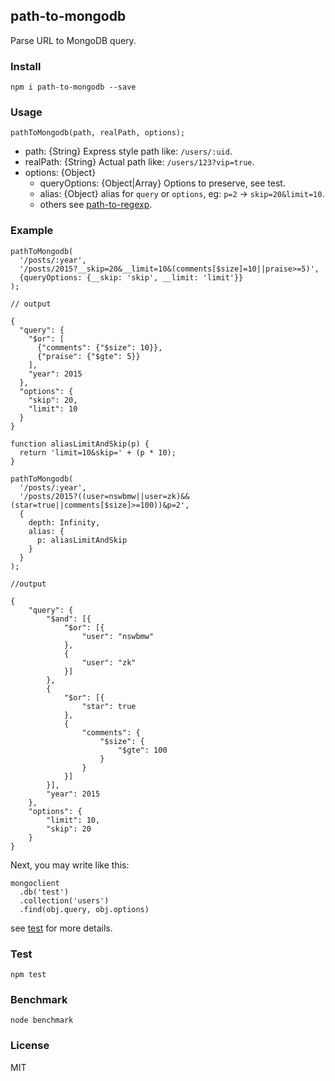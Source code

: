 ## path-to-mongodb

Parse URL to MongoDB query.

### Install

    npm i path-to-mongodb --save

### Usage

```
pathToMongodb(path, realPath, options);
```
- path: {String} Express style path like: `/users/:uid`.
- realPath: {String} Actual path like: `/users/123?vip=true`.
- options: {Object}
  - queryOptions: {Object|Array} Options to preserve, see test.
  - alias: {Object} alias for `query` or `options`, eg: `p=2` -> `skip=20&limit=10`.
  - others see [path-to-regexp](https://www.npmjs.com/package/path-to-regexp).

### Example

```
pathToMongodb(
  '/posts/:year',
  '/posts/2015?__skip=20&__limit=10&(comments[$size]=10||praise>=5)',
  {queryOptions: {__skip: 'skip', __limit: 'limit'}}
);

// output

{
  "query": {
    "$or": [
      {"comments": {"$size": 10}},
      {"praise": {"$gte": 5}}
    ],
    "year": 2015
  },
  "options": {
    "skip": 20,
    "limit": 10
  }
}
```

```
function aliasLimitAndSkip(p) {
  return 'limit=10&skip=' + (p * 10);
}

pathToMongodb(
  '/posts/:year',
  '/posts/2015?((user=nswbmw||user=zk)&&(star=true||comments[$size]>=100))&p=2',
  {
    depth: Infinity,
    alias: {
      p: aliasLimitAndSkip
    }
  }
);

//output

{
    "query": {
        "$and": [{
            "$or": [{
                "user": "nswbmw"
            },
            {
                "user": "zk"
            }]
        },
        {
            "$or": [{
                "star": true
            },
            {
                "comments": {
                    "$size": {
                        "$gte": 100
                    }
                }
            }]
        }],
        "year": 2015
    },
    "options": {
        "limit": 10,
        "skip": 20
    }
}
```

Next, you may write like this:

```
mongoclient
  .db('test')
  .collection('users')
  .find(obj.query, obj.options)
```

see [test](https://github.com/nswbmw/path-to-mongodb/blob/master/test/test.js) for more details.

### Test

    npm test

### Benchmark

    node benchmark
    
### License

MIT